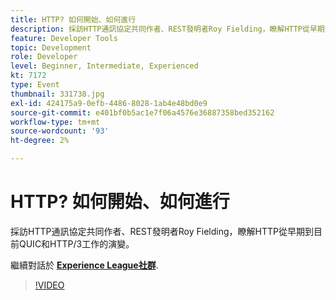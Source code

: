 ```yaml
---
title: HTTP? 如何開始、如何進行
description: 採訪HTTP通訊協定共同作者、REST發明者Roy Fielding，瞭解HTTP從早期到目前QUIC和HTTP/3工作的演變。 此工作階段為Adobe Developers Live內容事件的一部分。
feature: Developer Tools
topic: Development
role: Developer
level: Beginner, Intermediate, Experienced
kt: 7172
type: Event
thumbnail: 331738.jpg
exl-id: 424175a9-0efb-4486-8028-1ab4e48bd0e9
source-git-commit: e401bf0b5ac1e7f06a4576e36887358bed352162
workflow-type: tm+mt
source-wordcount: '93'
ht-degree: 2%

---
```


# HTTP? 如何開始、如何進行

採訪HTTP通訊協定共同作者、REST發明者Roy Fielding，瞭解HTTP從早期到目前QUIC和HTTP/3工作的演變。

繼續對話於 **[Experience League社群](https://adobe.ly/36Yd3v6)**.

>[!VIDEO](https://video.tv.adobe.com/v/331738/?quality=12&learn=on&hidetitle=true)
